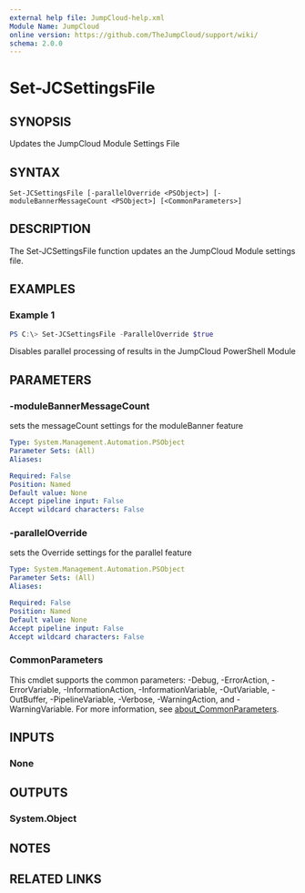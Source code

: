 ```yaml
---
external help file: JumpCloud-help.xml
Module Name: JumpCloud
online version: https://github.com/TheJumpCloud/support/wiki/
schema: 2.0.0
---
```


# Set-JCSettingsFile

## SYNOPSIS

Updates the JumpCloud Module Settings File

## SYNTAX

```
Set-JCSettingsFile [-parallelOverride <PSObject>] [-moduleBannerMessageCount <PSObject>] [<CommonParameters>]
```

## DESCRIPTION

The Set-JCSettingsFile function updates an the JumpCloud Module settings file.

## EXAMPLES

### Example 1

```powershell
PS C:\> Set-JCSettingsFile -ParallelOverride $true
```

Disables parallel processing of results in the JumpCloud PowerShell Module

## PARAMETERS

### -moduleBannerMessageCount

sets the messageCount settings for the moduleBanner feature

```yaml
Type: System.Management.Automation.PSObject
Parameter Sets: (All)
Aliases:

Required: False
Position: Named
Default value: None
Accept pipeline input: False
Accept wildcard characters: False
```

### -parallelOverride

sets the Override settings for the parallel feature

```yaml
Type: System.Management.Automation.PSObject
Parameter Sets: (All)
Aliases:

Required: False
Position: Named
Default value: None
Accept pipeline input: False
Accept wildcard characters: False
```

### CommonParameters
This cmdlet supports the common parameters: -Debug, -ErrorAction, -ErrorVariable, -InformationAction, -InformationVariable, -OutVariable, -OutBuffer, -PipelineVariable, -Verbose, -WarningAction, and -WarningVariable. For more information, see [about_CommonParameters](http://go.microsoft.com/fwlink/?LinkID=113216).

## INPUTS

### None
## OUTPUTS

### System.Object
## NOTES

## RELATED LINKS
